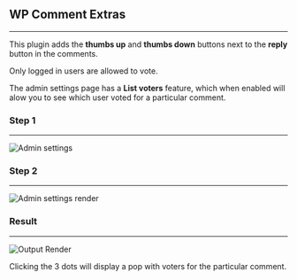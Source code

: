## WP Comment Extras
---
This plugin adds the **thumbs up** and **thumbs down** buttons next to the **reply** button in the comments.

Only logged in users are allowed to vote.

The admin settings page has a **List voters** feature, which when enabled will alow you to see which user voted for a particular comment.


### Step 1
---
![Admin settings](https://cdn.pbrd.co/images/GFMeMC4.png)

### Step 2
---
![Admin settings render](https://cdn.pbrd.co/images/GFMeYzT.png)

### Result
---
![Output Render](https://cdn.pbrd.co/images/GFMf6UL.png)

Clicking the 3 dots will display a pop with voters for the particular comment.
